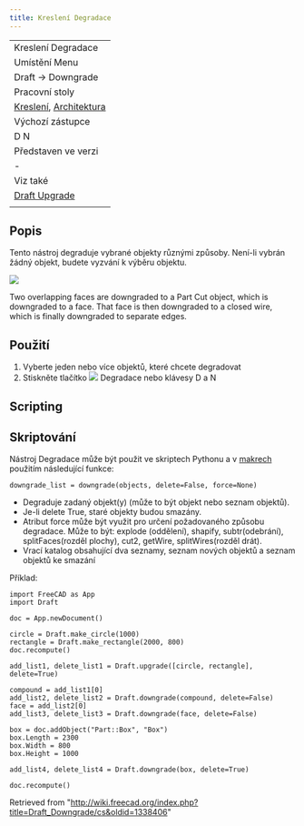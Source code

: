 ```yaml
---
title: Kreslení Degradace
---
```

|  |
| --- |
| Kreslení Degradace |
| Umístění Menu |
| Draft → Downgrade |
| Pracovní stoly |
| [Kreslení](/Draft_Workbench/cs "Draft Workbench/cs"), [Architektura](/Arch_Workbench/cs "Arch Workbench/cs") |
| Výchozí zástupce |
| D N |
| Představen ve verzi |
| - |
| Viz také |
| [Draft Upgrade](/Draft_Upgrade/cs "Draft Upgrade/cs") |
|  |

## Popis

Tento nástroj degraduje vybrané objekty různými způsoby. Není-li vybrán žádný objekt, budete vyzvání k výběru objektu.

![](/images/Draft_Downgrade_example.jpg)

Two overlapping faces are downgraded to a Part Cut object, which is downgraded to a face. That face is then downgraded to a closed wire, which is finally downgraded to separate edges.

## Použití

1. Vyberte jeden nebo více objektů, které chcete degradovat
2. Stiskněte tlačítko ![](/images/Draft_Downgrade.png) Degradace nebo klávesy D a N

## Scripting

## Skriptování

Nástroj Degradace může být použit ve skriptech Pythonu a v [makrech](/Macros/cs "Macros/cs") použitím následující funkce:

```
downgrade_list = downgrade(objects, delete=False, force=None)

```

* Degraduje zadaný objekt(y) (může to být objekt nebo seznam objektů).
* Je-li delete True, staré objekty budou smazány.
* Atribut force může být využit pro určení požadovaného způsobu degradace. Může to být: explode (oddělení), shapify, subtr(odebrání), splitFaces(rozděl plochy), cut2, getWire, splitWires(rozděl drát).
* Vrací katalog obsahující dva seznamy, seznam nových objektů a seznam objektů ke smazání

Příklad:

```
import FreeCAD as App
import Draft

doc = App.newDocument()

circle = Draft.make_circle(1000)
rectangle = Draft.make_rectangle(2000, 800)
doc.recompute()

add_list1, delete_list1 = Draft.upgrade([circle, rectangle], delete=True)

compound = add_list1[0]
add_list2, delete_list2 = Draft.downgrade(compound, delete=False)
face = add_list2[0]
add_list3, delete_list3 = Draft.downgrade(face, delete=False)

box = doc.addObject("Part::Box", "Box")
box.Length = 2300
box.Width = 800
box.Height = 1000

add_list4, delete_list4 = Draft.downgrade(box, delete=True)

doc.recompute()

```

Retrieved from "<http://wiki.freecad.org/index.php?title=Draft_Downgrade/cs&oldid=1338406>"